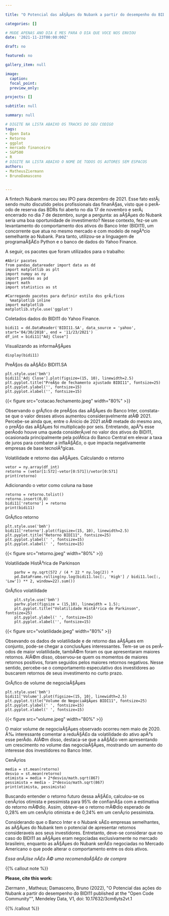 ```yaml
---
 
title: "O Potencial das aÃ§Ãµes do Nubank a partir do desempenho do BIDI11"

categories: []

# MUDE APENAS ANO DIA E MES PARA O DIA QUE VOCE NOS ENVIOU
date: '2021-11-23T00:00:00Z' 

draft: no

featured: no

gallery_item: null

image:
  caption: 
  focal_point: 
  preview_only: 

projects: []

subtitle: null

summary: null

# DIGITE NA LISTA ABAIXO OS TRACKS DO SEU CODIGO
tags: 
- Open Data
- Retorno
- ggplot
- mercado financeiro 
- S&P500
- R
# DIGITE NA LISTA ABAIXO O NOME DE TODOS OS AUTORES SEM ESPACOS
authors:
- MatheusZiermann
- BrunoDamasceno


---
```


A fintech Nubank marcou seu IPO para dezembro de 2021. Esse fato estÃ¡ sendo muito 
discutido pelos profissionais das finanÃ§as, visto que o perÃ­odo de reserva das BDRs
foi aberto no dia 17 de novembro e serÃ¡ encerrado no dia 7 de 
dezembro, surge a pergunta: as aÃ§Ãµes do Nubank seria uma boa oportunidade de 
investimento?
Nesse contexto, fez-se um levantamento do comportamento dos ativos do Banco Inter (BIDI11), um 
concorrente que atua no mesmo mercado e com modelo de negÃ³cio semelhante ao Nubank. Para tanto, utilizou-se a linguagem de programaÃ§Ã£o
Python e o banco de dados do Yahoo Finance.


A seguir, os pacotes que foram utilizados para o trabalho:

	#Abrir pacotes
	from pandas_datareader import data as dd
	import matplotlib as plt
	import numpy as ny
	import pandas as pd
	import math
	import statistics as st

  	#Carregando pacotes para definir estilo dos grÃ¡ficos
	  %matplotlib inline
  	import matplotlib
  	matplotlib.style.use('ggplot')

Coletados dados do BIDI11 do Yahoo Finance.

	bidi11 = dd.DataReader('BIDI11.SA', data_source = 'yahoo', start='04/30/2018', end = '11/23/2021')
	df_int = bidi11["Adj Close"]

Visualizando as informaÃ§Ãµes

	display(bidi11)

PreÃ§os da aÃ§Ã£o BIDI11.SA

 	plt.style.use('bmh')
	bidi11['Adj Close'].plot(figsize=(15, 10), linewidth=2.5)
	plt.pyplot.title("PreÃ§o de fechamento ajustado BIDI11", fontsize=25)
	plt.pyplot.ylabel('', fontsize=15)
	plt.pyplot.xlabel('', fontsize=15)

{{< figure src="cotacao.fechamento.jpeg" width="80%" >}} 

Observando o grÃ¡fico de preÃ§os das aÃ§Ãµes do Banco Inter, constata-se 
que o valor desses ativos aumentou consideravelmente atÃ© 2021. Percebe-se ainda que, 
entre o Ã­nicio de 2021 atÃ© metade do mesmo ano, o preÃ§o das aÃ§Ãµes foi multiplicado
por seis. Entretando, apÃ³s esse perÃ­odo houve uma queda considerÃ¡vel no valor dos ativos
do BIDI11, ocasionada principalmente pela polÃ­tica do Banco Central em elevar a taxa de juros para combater a inflaÃ§Ã£o,
o que impacta negativamente empresas de base tecnolÃ³gicas.

Volatilidade e retorno das aÃ§Ãµes. Calculando o retorno

	vetor = ny.array(df_int)
	retorno = (vetor[1:572]-vetor[0:571])/vetor[0:571]
	print(retorno)


Adicionando o vetor como coluna na base

	retorno = retorno.tolist()
	retorno.insert(0,0)
	bidi11['retorno'] = retorno
	print(bidi11)

GrÃ¡fico retorno

	plt.style.use('bmh')
	bidi11['retorno'].plot(figsize=(15, 10), linewidth=2.5)
	plt.pyplot.title("Retorno BIDI11", fontsize=25)
	plt.pyplot.ylabel(' ', fontsize=15)
	plt.pyplot.xlabel(' ', fontsize=15)

{{< figure src="retorno.jpeg" width="80%" >}} 
	
Volatilidade HistÃ³rica de Parkinson

	    parhv = ny.sqrt(572 / (4 * 22 * ny.log(2)) *
  		pd.DataFrame.rolling(ny.log(bidi11.loc[:, 'High'] / bidi11.loc[:, 'Low']) ** 2, window=22).sum())

GrÃ¡fico volatilidade
	
        plt.style.use('bmh')
        parhv.plot(figsize = (15,10), linewidth = 1.5);
        plt.pyplot.title("Volatilidade HistÃ³rica de Parkinson", fontsize=25)
        plt.pyplot.ylabel(' ', fontsize=15)
        plt.pyplot.xlabel('', fontsize=15)

{{< figure src="volatilidade.jpeg" width="80%" >}} 


Obsevando os dados de volatilidade e de retorno das aÃ§Ãµes em conjunto, pode-se chegar a
conclusÃµes interessantes. Tem-se ue os perÃ­odos de maior volatilidade, tambÃ©m foram os que apresentaram maiores retornos.
AlÃ©m disso, observou-se quem os momentos de maiores retornos positivos, foram seguidos pelos maiores retornos negativos.
Nesse sentido, percebe-se o comportamento especulativo dos investidores ao buscarem retornos de seus investimento no curto prazo. 


GrÃ¡fico de volume de negociaÃ§Ãµes

	plt.style.use('bmh')
	bidi11['Volume'].plot(figsize=(15, 10), linewidth=2.5)
	plt.pyplot.title("Volume de NegociaÃ§Ãµes BIDI11", fontsize=25)
	plt.pyplot.ylabel(' ', fontsize=15)
	plt.pyplot.xlabel(' ', fontsize=15)


{{< figure src="volume.jpeg" width="80%" >}} 

O maior volume de negociaÃ§Ãµes observado ocorreu nem maio de 2020. Ã‰ interessante comentar a reduÃ§Ã£o da volatilidade 
do ativo apÃ³s esse perÃ­do. AlÃ©m disso, destaca-se que a aÃ§Ã£o vem apresentando um crescimento no volume das negociaÃ§Ãµes,
mostrando um aumento do interesse dos investidores no Banco Inter.

CenÃ¡rios

	media = st.mean(retorno)
	desvio = st.mean(retorno)
	otimista = media + 2*desvio/math.sqrt(867)
	pessimista = media - 2*desvio/math.sqrt(867)
	print(otimista, pessimista)


Buscando entender o retorno futuro dessa aÃ§Ã£o, calculou-se os cenÃ¡rios otimista e pessimista
para 95% de confianÃ§a com a estimativa do retorno mÃ©dio. Assim, obteve-se o retorno mÃ©dio esperado
de 0,28% em um cenÃ¡rio otimista e de 0,24% em um cenÃ¡rio pessimista. 

Considerando que o Banco Inter e o Nubank sÃ£o empresas semelhantes, as aÃ§Ãµes do Nubank tem o 
potencial de apresentar retornos consideraveis aos seus investidores. Entretanto, deve-se considerar que no caso do BIDI11
as aÃ§Ãµes eram negociadas exclusivamente no mercado brasileiro, enquanto as aÃ§Ãµes do Nubank serÃ£o negociadas no 
Mercado Americano o que pode alterar o comportamento entre os dois ativos.

*Essa anÃ¡lise nÃ£o Ã© uma recomendaÃ§Ã£o de compra*



{{% callout note %}}

**Please, cite this work:**

Ziermann , Matheus; Damasceno, Bruno  (2022), "O Potencial das ações do Nubank a partir do desempenho do BIDI11 published at the "Open Code Community"", Mendeley Data, V1, doi: 10.17632/3cm6yts2vt.1

{{% /callout %}}





